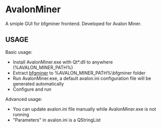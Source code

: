 AvalonMiner
===========

A smiple GUI for bfgminer frontend. Developed for Avalon Miner.

## USAGE

Basic usage:

 * Install AvalonMiner.exe with Qt\*.dll to anywhere (%AVALON_MINER_PATH%)
 * Extract [bfgminer](http://bfgminer.org) to %AVALON_MINER_PATH%\bfgminer folder
 * Run AvalonMiner.exe, a default avalon.ini configuration file will be generated automatically
 * Configure and run

Advanced usage:

 * You can update avalon.ini file manually while AvalonMiner.exe is not running
 * "Parameters" in avalon.ini is a QStringList

